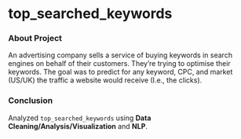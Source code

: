 # top_searched_keywords

### About Project

An advertising company sells a service of buying keywords in search engines on behalf of their customers. They’re trying to optimise their keywords. The goal was to predict for any keyword, CPC, and market (US/UK) the traffic a website would receive (I.e., the clicks).

### Conclusion
Analyzed `top_searched_keywords` using **Data Cleaning/Analysis/Visualization** and **NLP**.
